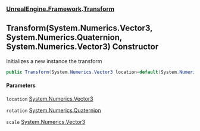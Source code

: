 ### [UnrealEngine.Framework](./UnrealEngine-Framework.md 'UnrealEngine.Framework').[Transform](./UnrealEngine-Framework-Transform.md 'UnrealEngine.Framework.Transform')
## Transform(System.Numerics.Vector3, System.Numerics.Quaternion, System.Numerics.Vector3) Constructor
Initializes a new instance the transform  
```csharp
public Transform(System.Numerics.Vector3 location=default(System.Numerics.Vector3), System.Numerics.Quaternion rotation=default(System.Numerics.Quaternion), System.Numerics.Vector3 scale=default(System.Numerics.Vector3));
```
#### Parameters
<a name='UnrealEngine-Framework-Transform-Transform(System-Numerics-Vector3_System-Numerics-Quaternion_System-Numerics-Vector3)-location'></a>
`location` [System.Numerics.Vector3](https://docs.microsoft.com/en-us/dotnet/api/System.Numerics.Vector3 'System.Numerics.Vector3')  
  
<a name='UnrealEngine-Framework-Transform-Transform(System-Numerics-Vector3_System-Numerics-Quaternion_System-Numerics-Vector3)-rotation'></a>
`rotation` [System.Numerics.Quaternion](https://docs.microsoft.com/en-us/dotnet/api/System.Numerics.Quaternion 'System.Numerics.Quaternion')  
  
<a name='UnrealEngine-Framework-Transform-Transform(System-Numerics-Vector3_System-Numerics-Quaternion_System-Numerics-Vector3)-scale'></a>
`scale` [System.Numerics.Vector3](https://docs.microsoft.com/en-us/dotnet/api/System.Numerics.Vector3 'System.Numerics.Vector3')  
  
